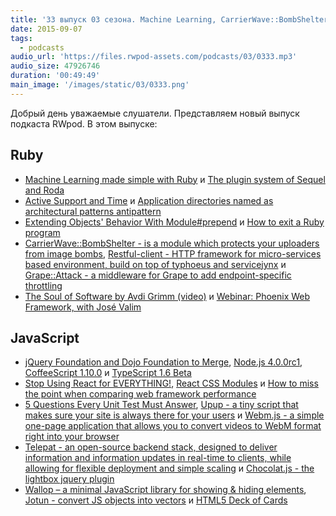 ```yaml
---
title: '33 выпуск 03 сезона. Machine Learning, CarrierWave::BombShelter, CoffeeScript 1.10.0, Upup, Telepat, Jotun и прочее'
date: 2015-09-07
tags:
  - podcasts
audio_url: 'https://files.rwpod-assets.com/podcasts/03/0333.mp3'
audio_size: 47926746
duration: '00:49:49'
main_image: '/images/static/03/0333.png'
---
```


Добрый день уважаемые слушатели. Представляем новый выпуск подкаста RWpod. В этом выпуске:

## Ruby

- [Machine Learning made simple with Ruby](http://www.leanpanda.com/blog/2015/08/24/machine-learning-automatic-classification/) и [The plugin system of Sequel and Roda](http://twin.github.io/the-plugin-system-of-sequel-and-roda/)
- [Active Support and Time](http://jakeyesbeck.com/2015/08/30/active-support-and-time/) и [Application directories named as architectural patterns antipattern](http://teotti.com/application-directories-named-as-architectural-patterns-antipattern/)
- [Extending Objects' Behavior With Module#prepend](http://blog.ragnarson.com/2015/08/28/extending-objects-behavior-with-module-prepend.html) и [How to exit a Ruby program](http://blog.honeybadger.io/how-to-exit-a-ruby-program/)
- [CarrierWave::BombShelter - is a module which protects your uploaders from image bombs](https://github.com/DarthSim/carrierwave-bombshelter), [Restful-client - HTTP framework for micro-services based environment, build on top of typhoeus and servicejynx](https://github.com/AvnerCohen/restful-client) и [Grape::Attack - a middleware for Grape to add endpoint-specific throttling](https://github.com/gottfrois/grape-attack)
- [The Soul of Software by Avdi Grimm (video)](https://www.youtube.com/watch?v=zs0E4E83_X8) и [Webinar: Phoenix Web Framework, with José Valim](https://www.youtube.com/watch?v=Af-gTdlQoUM)

## JavaScript

- [jQuery Foundation and Dojo Foundation to Merge](http://blog.jquery.com/2015/09/01/jquery-foundation-and-dojo-foundation-to-merge/), [Node.js 4.0.0rc1](https://nodejs.org/download/rc/v4.0.0-rc.1/), [CoffeeScript 1.10.0](http://coffeescript.org/#changelog) и [TypeScript 1.6 Beta](http://blogs.msdn.com/b/typescript/archive/2015/09/02/announcing-typescript-1-6-beta-react-jsx-better-error-checking-and-more.aspx)
- [Stop Using React for EVERYTHING!](https://medium.com/@zackargyle/stop-using-react-for-everything-c8297ac1a644), [React CSS Modules](https://github.com/gajus/react-css-modules) и [How to miss the point when comparing web framework performance](https://medium.com/@djsmith42/how-to-miss-the-point-when-comparing-web-framework-performance-50ac0d8d9d71)
- [5 Questions Every Unit Test Must Answer](https://medium.com/javascript-scene/what-every-unit-test-needs-f6cd34d9836d), [Upup - a tiny script that makes sure your site is always there for your users](https://www.talater.com/upup/) и [Webm.js - a simple one-page application that allows you to convert videos to WebM format right into your browser](https://kagami.github.io/webm.js/)
- [Telepat - an open-source backend stack, designed to deliver information and information updates in real-time to clients, while allowing for flexible deployment and simple scaling](http://telepat.io/) и [Chocolat.js - the lightbox jquery plugin](http://chocolat.insipi.de/)
- [Wallop – a minimal JavaScript library for showing & hiding elements](http://designhooks.com/wallop-a-minimal-javascript-library-for-showing-hiding-elements/), [Jotun - convert JS objects into vectors](http://techfort.github.io/jotun/) и [HTML5 Deck of Cards](http://pakastin.github.io/deck-of-cards/)
